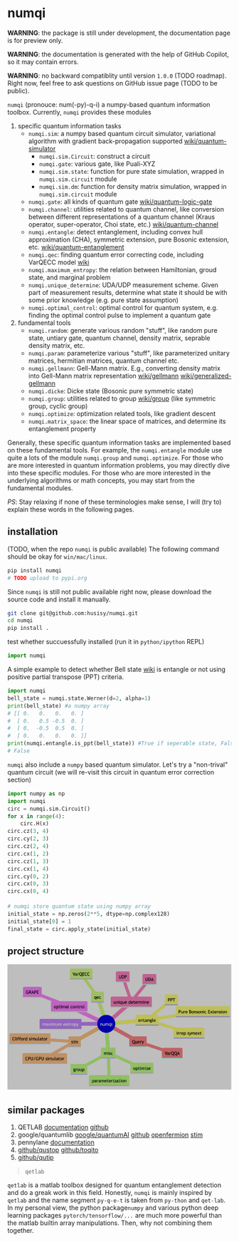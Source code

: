 # numqi

**WARNING**: the package is still under development, the documentation page is for preview only.

**WARNING**: the documentation is generated with the help of GitHub Copilot, so it may contain errors.

**WARNING**: no backward compatiblity until version `1.0.0` (TODO roadmap). Right now, feel free to ask questions on GitHub issue page (TODO to be public).

`numqi` (pronouce: num(-py)-q-i) a numpy-based quantum information toolbox. Currently, `numqi` provides these modules

1. specific quantum information tasks
    * `numqi.sim`: a numpy based quantum circuit simulator, variational algorithm with gradient back-propagation supported [wiki/quantum-simulator](https://en.wikipedia.org/wiki/Quantum_simulator)
        * `numqi.sim.Circuit`: construct a circuit
        * `numqi.gate`: various gate, like Puali-XYZ
        * `numqi.sim.state`: function for pure state simulation, wrapped in `numqi.sim.circuit` module
        * `numqi.sim.dm`: function for density matrix simulation, wrapped in `numqi.sim.circuit` module
    * `numqi.gate`: all kinds of quantum gate [wiki/quantum-logic-gate](https://en.wikipedia.org/wiki/Quantum_logic_gate)
    * `numqi.channel`: utilities related to quantum channel, like conversion between different representations of a quantum channel (Kraus operator, super-operator, Choi state, etc.) [wiki/quantum-channel](https://en.wikipedia.org/wiki/Quantum_channel)
    * `numqi.entangle`: detect entanglement, including convex hull approximation (CHA), symmetric extension, pure Bosonic extension, etc. [wiki/quantum-entanglement](https://en.wikipedia.org/wiki/Quantum_entanglement)
    * `numqi.qec`: finding quantum error correcting code, including VarQECC model [wiki](https://en.wikipedia.org/wiki/Quantum_error_correction)
    * `numqi.maximum_entropy`: the relation between Hamiltonian, groud state, and marginal problem
    * `numqi.unique_determine`: UDA/UDP measurement scheme. Given part of measurement results, determine what state it should be with some prior knowledge (e.g. pure state assumption)
    * `numqi.optimal_control`: optimal control for quantum system, e.g. finding the optimal control pulse to implement a quantum gate
2. fundamental tools
   * `numqi.random`: generate various random "stuff", like random pure state, untiary gate, quantum channel, density matrix, seprable density matrix, etc.
   * `numqi.param`: parameterize various "stuff", like parameterized unitary matrices, hermitian matrices, quantum channel etc.
   * `numqi.gellmann`: Gell-Mann matrix. E.g., converting density matrix into Gell-Mann matrix representation [wiki/gellmann](https://en.wikipedia.org/wiki/Gell-Mann_matrices) [wiki/generalized-gellmann](https://en.wikipedia.org/wiki/Generalizations_of_Pauli_matrices)
   * `numqi.dicke`: Dicke state (Bosonic pure symmetric state)
   * `numqi.group`: utilities related to group [wiki/group](https://en.wikipedia.org/wiki/Group_(mathematics)) (like symmetric group, cyclic group)
   * `numqi.optimize`: optimization related tools, like gradient descent
   * `numqi.matrix_space`: the linear space of matrices, and determine its entanglement property

Generally, these specific quantum information tasks are implemented based on these fundamental tools. For example, the `numqi.entangle` module use quite a lots of the module `numqi.group` and `numqi.optimize`. For those who are more interested in quantum information problems, you may directly dive into these specific modules. For those who are more interested in the underlying algorithms or math concepts, you may start from the fundamental modules.

*PS*: Stay relaxing if none of these terminologies make sense, I will (try to) explain these words in the following pages.

## installation

(TODO, when the repo `numqi` is public available) The following command should be okay for `win/mac/linux`.

```bash
pip install numqi
# TODO upload to pypi.org
```

Since `numqi` is still not public available right now, please download the source code and install it manually.

```bash
git clone git@github.com:husisy/numqi.git
cd numqi
pip install .
```

test whether succuessfully installed (run it in `python/ipython` REPL)

```python
import numqi
```

A simple example to detect whether Bell state [wiki](https://en.wikipedia.org/wiki/Bell_state) is entangle or not using positive partial transpose (PPT) criteria.

```python
import numqi
bell_state = numqi.state.Werner(d=2, alpha=1)
print(bell_state) #a numpy array
# [[ 0.   0.   0.   0. ]
#  [ 0.   0.5 -0.5  0. ]
#  [ 0.  -0.5  0.5  0. ]
#  [ 0.   0.   0.   0. ]]
print(numqi.entangle.is_ppt(bell_state)) #True if seperable state, False is entangle state (small probability also return True)
# False
```

`numqi` also include a `numpy` based quantum simulator. Let's try a "non-trival" quantum circuit (we will re-visit this circuit in quantum error correction section)

```python
import numpy as np
import numqi
circ = numqi.sim.Circuit()
for x in range(4):
    circ.H(x)
circ.cz(3, 4)
circ.cy(2, 3)
circ.cz(2, 4)
circ.cx(1, 2)
circ.cz(1, 3)
circ.cx(1, 4)
circ.cy(0, 2)
circ.cx(0, 3)
circ.cx(0, 4)

# numqi store quantum state using numpy array
initial_state = np.zeros(2**5, dtype=np.complex128)
initial_state[0] = 1
final_state = circ.apply_state(initial_state)
```

## project structure

![project-structure](data/project-structure.png)

## similar packages

1. QETLAB [documentation](https://qetlab.com/) [github](https://github.com/nathanieljohnston/QETLAB)
2. google/quantumlib [google/quantumAI](https://quantumai.google/software) [github](https://github.com/quantumlib) [openfermion](https://github.com/quantumlib/OpenFermion) [stim](https://github.com/quantumlib/Stim)
3. pennylane [documentation](https://docs.pennylane.ai/en/stable/)
4. [github/qustop](https://github.com/vprusso/qustop) [github/toqito](https://github.com/vprusso/toqito)
5. [github/qutip](https://github.com/qutip)

> `qetlab`

`qetlab` is a matlab toolbox designed for quantum entanglement detection and do a greak work in this field. Honestly, `numqi` is mainly inspired by `qetlab` and the name segment `py-q-e-t` is taken from `py-thon` and `qet-lab`. In my personal view, the python package`numpy` and various python deep learning packages `pytorch/tensorflow/...` are much more powerful than the matlab builtin array manipulations. Then, why not combining them together.
